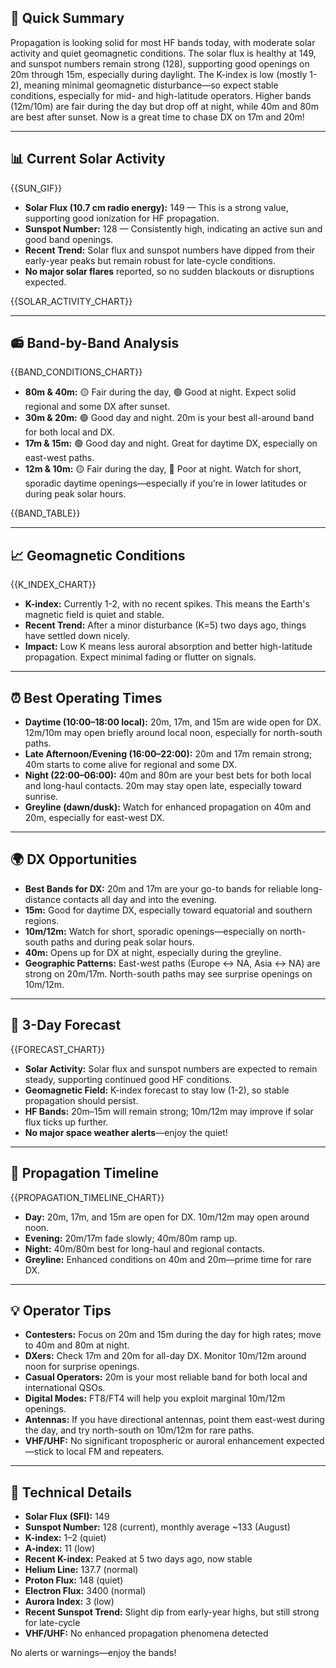 ## 🎯 Quick Summary

Propagation is looking solid for most HF bands today, with moderate solar activity and quiet geomagnetic conditions. The solar flux is healthy at 149, and sunspot numbers remain strong (128), supporting good openings on 20m through 15m, especially during daylight. The K-index is low (mostly 1-2), meaning minimal geomagnetic disturbance—so expect stable conditions, especially for mid- and high-latitude operators. Higher bands (12m/10m) are fair during the day but drop off at night, while 40m and 80m are best after sunset. Now is a great time to chase DX on 17m and 20m!

---

## 📊 Current Solar Activity

{{SUN_GIF}}

- **Solar Flux (10.7 cm radio energy):** 149 — This is a strong value, supporting good ionization for HF propagation.
- **Sunspot Number:** 128 — Consistently high, indicating an active sun and good band openings.
- **Recent Trend:** Solar flux and sunspot numbers have dipped from their early-year peaks but remain robust for late-cycle conditions.
- **No major solar flares** reported, so no sudden blackouts or disruptions expected.

{{SOLAR_ACTIVITY_CHART}}

---

## 📻 Band-by-Band Analysis

{{BAND_CONDITIONS_CHART}}

- **80m & 40m:** 🟡 Fair during the day, 🟢 Good at night. Expect solid regional and some DX after sunset.
- **30m & 20m:** 🟢 Good day and night. 20m is your best all-around band for both local and DX.
- **17m & 15m:** 🟢 Good day and night. Great for daytime DX, especially on east-west paths.
- **12m & 10m:** 🟡 Fair during the day, 🔴 Poor at night. Watch for short, sporadic daytime openings—especially if you’re in lower latitudes or during peak solar hours.

{{BAND_TABLE}}

---

## 📈 Geomagnetic Conditions

{{K_INDEX_CHART}}

- **K-index:** Currently 1-2, with no recent spikes. This means the Earth's magnetic field is quiet and stable.
- **Recent Trend:** After a minor disturbance (K=5) two days ago, things have settled down nicely.
- **Impact:** Low K means less auroral absorption and better high-latitude propagation. Expect minimal fading or flutter on signals.

---

## ⏰ Best Operating Times

- **Daytime (10:00–18:00 local):** 20m, 17m, and 15m are wide open for DX. 12m/10m may open briefly around local noon, especially for north-south paths.
- **Late Afternoon/Evening (16:00–22:00):** 20m and 17m remain strong; 40m starts to come alive for regional and some DX.
- **Night (22:00–06:00):** 40m and 80m are your best bets for both local and long-haul contacts. 20m may stay open late, especially toward sunrise.
- **Greyline (dawn/dusk):** Watch for enhanced propagation on 40m and 20m, especially for east-west DX.

---

## 🌍 DX Opportunities

- **Best Bands for DX:** 20m and 17m are your go-to bands for reliable long-distance contacts all day and into the evening.
- **15m:** Good for daytime DX, especially toward equatorial and southern regions.
- **10m/12m:** Watch for short, sporadic openings—especially on north-south paths and during peak solar hours.
- **40m:** Opens up for DX at night, especially during the greyline.
- **Geographic Patterns:** East-west paths (Europe <-> NA, Asia <-> NA) are strong on 20m/17m. North-south paths may see surprise openings on 10m/12m.

---

## 🔮 3-Day Forecast

{{FORECAST_CHART}}

- **Solar Activity:** Solar flux and sunspot numbers are expected to remain steady, supporting continued good HF conditions.
- **Geomagnetic Field:** K-index forecast to stay low (1-2), so stable propagation should persist.
- **HF Bands:** 20m–15m will remain strong; 10m/12m may improve if solar flux ticks up further.
- **No major space weather alerts**—enjoy the quiet!

---

## 📡 Propagation Timeline

{{PROPAGATION_TIMELINE_CHART}}

- **Day:** 20m, 17m, and 15m are open for DX. 10m/12m may open around noon.
- **Evening:** 20m/17m fade slowly; 40m/80m ramp up.
- **Night:** 40m/80m best for long-haul and regional contacts.
- **Greyline:** Enhanced conditions on 40m and 20m—prime time for rare DX.

---

## 💡 Operator Tips

- **Contesters:** Focus on 20m and 15m during the day for high rates; move to 40m and 80m at night.
- **DXers:** Check 17m and 20m for all-day DX. Monitor 10m/12m around noon for surprise openings.
- **Casual Operators:** 20m is your most reliable band for both local and international QSOs.
- **Digital Modes:** FT8/FT4 will help you exploit marginal 10m/12m openings.
- **Antennas:** If you have directional antennas, point them east-west during the day, and try north-south on 10m/12m for rare paths.
- **VHF/UHF:** No significant tropospheric or auroral enhancement expected—stick to local FM and repeaters.

---

## 🔬 Technical Details

- **Solar Flux (SFI):** 149
- **Sunspot Number:** 128 (current), monthly average ~133 (August)
- **K-index:** 1–2 (quiet)
- **A-index:** 11 (low)
- **Recent K-index:** Peaked at 5 two days ago, now stable
- **Helium Line:** 137.7 (normal)
- **Proton Flux:** 148 (quiet)
- **Electron Flux:** 3400 (normal)
- **Aurora Index:** 3 (low)
- **Recent Sunspot Trend:** Slight dip from early-year highs, but still strong for late-cycle
- **VHF/UHF:** No enhanced propagation phenomena detected

No alerts or warnings—enjoy the bands!